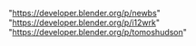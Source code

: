 "https://developer.blender.org/p/newbs"
"https://developer.blender.org/p/i12wrk"
"https://developer.blender.org/p/tomoshudson"
